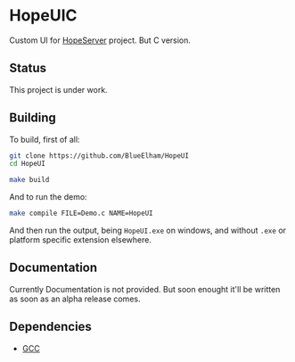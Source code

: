 # HopeUIC

Custom UI for [HopeServer](https://github.com/BlueElham/HopeServer) project. But C version.

## Status

This project is under work.

## Building

To build, first of all:

```bash
git clone https://github.com/BlueElham/HopeUI
cd HopeUI

make build
```

And to run the demo:

```bash
make compile FILE=Demo.c NAME=HopeUI
```

And then run the output, being `HopeUI.exe` on windows, and without `.exe` or platform specific extension elsewhere.

## Documentation

Currently Documentation is not provided. But soon enought it'll be written as soon as an alpha release comes.

## Dependencies

- [GCC](https://gcc.gnu.org/)
